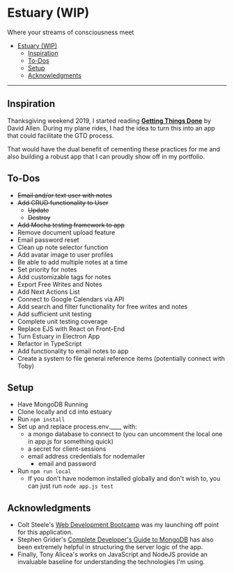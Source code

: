 # Estuary (WIP)
Where your streams of consciousness meet

- [Estuary (WIP)](#estuary-wip)
  - [Inspiration](#inspiration)
  - [To-Dos](#to-dos)
  - [Setup](#setup)
  - [Acknowledgments](#acknowledgments)

---
## Inspiration
Thanksgiving weekend 2019, I started reading 
[**Getting Things Done**](https://www.amazon.com/Getting-Things-Done-Stress-Free-Productivity/dp/0143126563) by David Allen.
During my plane rides, I had the idea to turn this into an app that could facilitate the GTD process.

That would have the dual benefit of cementing these practices for me 
and also building a robust app that I can proudly show off in my portfolio.

## To-Dos
* ~~Email and/or text user with notes~~
* ~~Add CRUD functionality to User~~
  * ~~Update~~
  * ~~Destroy~~
* ~~Add Mocha testing framework to app~~
* Remove document upload feature
* Email password reset
* Clean up note selector function
* Add avatar image to user profiles
* Be able to add multiple notes at a time
* Set priority for notes
* Add customizable tags for notes
* Export Free Writes and Notes
* Add Next Actions List
* Connect to Google Calendars via API
* Add search and filter functionality for free writes and notes
* Add sufficient unit testing
* Complete unit testing coverage
* Replace EJS with React on Front-End
* Turn Estuary in Electron App
* Refactor in TypeScript
* Add functionality to email notes to app
* Create a system to file general reference items (potentially connect with Toby)

## Setup

* Have MongoDB Running
* Clone locally and cd into estuary
* Run `npm install`
* Set up and replace process.env.____ with:
  * a mongo database to connect to (you can uncomment the local one in app.js for something quick)
  * a secret for client-sessions
  * email address credentials for nodemailer
    * email and password
* Run `npm run local`
  * If you don't have nodemon installed globally and don't wish to, you can just run `node app.js test`

## Acknowledgments 

* Colt Steele's [Web Development Bootcamp](https://www.udemy.com/the-web-developer-bootcamp/) was my launching off point for this application.
* Stephen Grider's [Complete Developer's Guide to MongoDB](https://www.udemy.com/the-complete-developers-guide-to-mongodb/) has also been extremely helpful in structuring the server logic of the app.
* Finally, Tony Alicea's works on JavaScript and NodeJS provide an invaluable baseline for understanding the technologies I'm using.